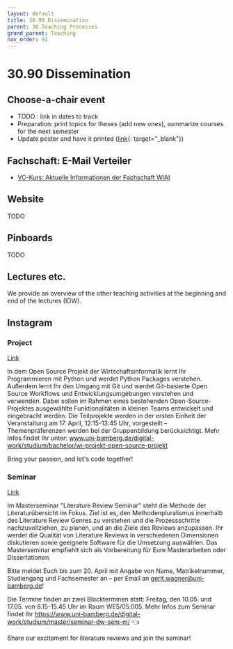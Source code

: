 ```yaml
---
layout: default
title: 30.90 Dissemination
parent: 30 Teaching Processes
grand_parent: Teaching
nav_order: 91
---
```


# 30.90 Dissemination

## Choose-a-chair event

- TODO : link in dates to track
- Preparation: print topics for theses (add new ones), summarize courses for the next semester
- Update poster and have it printed ([link](https://github.com/digital-work-lab/handbook/tree/main/assets/docs/teaching-poster){: target="_blank"})

## Fachschaft: E-Mail Verteiler

- [VC-Kurs: Aktuelle Informationen der Fachschaft WIAI](https://vc.uni-bamberg.de/user/view.php?id=1157&course=284)

## Website

TODO

## Pinboards

TODO

## Lectures etc.

We provide an overview of the other teaching activities at the beginning and end of the lectures (IDW).

## Instagram

### Project

[Link](https://www.instagram.com/informatik_unibamberg/p/CyQd-OXIl9R/)

In dem Open Source Projekt der Wirtschaftsinformatik lernt Ihr Programmieren mit Python und werdet Python Packages verstehen. Außerdem lernt Ihr den Umgang mit Git und werdet Git-basierte Open Source Workflows und Entwicklungsumgebungen verstehen und verwenden. Dabei sollen im Rahmen eines bestehenden Open-Source-Projektes ausgewählte Funktionalitäten in kleinen Teams entwickelt und eingebracht werden. Die Teilprojekte werden in der ersten Einheit der Veranstaltung am 17. April, 12:15-13:45 Uhr, vorgestellt – Themenpräferenzen werden bei der Gruppenbildung berücksichtigt. Mehr Infos findet Ihr unter: www.uni-bamberg.de/digital-work/studium/bachelor/wi-projekt-open-source-projekt

Bring your passion, and let's code together!

### Seminar

[Link](https://www.instagram.com/informatik_unibamberg/p/CyRI7QLvxWB/)

Im Masterseminar "Literature Review Seminar" steht die Methode der Literaturübersicht im Fokus. Ziel ist es, den Methodenpluralismus innerhalb des Literature Review Genres zu verstehen und die Prozessschritte nachzuvollziehen, zu planen, und an die Ziele des Reviews anzupassen. Ihr werdet die Qualität von Literature Reviews in verschiedenen Dimensionen diskutieren sowie geeignete Software für die Umsetzung auswählen.
Das Masterseminar empfiehlt sich als Vorbereitung für Eure Masterarbeiten oder Dissertationen.

Bitte meldet Euch bis zum 20. April mit Angabe von Name, Matrikelnummer, Studiengang und Fachsemester an – per Email an gerit.wagner@uni-bamberg.de!

Die Termine finden an zwei Blockterminen statt: Freitag, den 10.05. und 17.05. von 8.15-15.45 Uhr im Raum WE5/05.005. Mehr Infos zum Seminar findet Ihr https://www.uni-bamberg.de/digital-work/studium/master/seminar-dw-sem-m/ 👈

Share our excitement for literature reviews and join the seminar!
